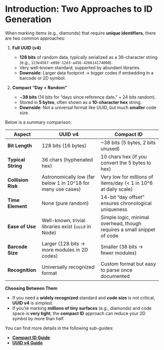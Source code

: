 # Introduction: Two Approaches to ID Generation

When marking items (e.g., diamonds) that require **unique identifiers**, there are two common approaches:

1. **Full UUID (v4)**  
   - **128 bits** of random data, typically serialized as a 36-character string (e.g., `123e4567-e89b-12d3-a456-426614174000`).  
   - Very well-known standard, supported by abundant libraries.  
   - **Downside**: Larger data footprint → bigger codes if embedding in a barcode or 2D symbol.  

2. **Compact “Day + Random”**  
   - ~**38 bits** (14 bits for “days since reference date,” + 24 bits random).  
   - Stored in **5 bytes**, often shown as a **10-character hex** string.  
   - **Downside**: Not a universal format like UUID, but much **smaller** code size.

Below is a summary comparison:

| **Aspect**         | **UUID v4**                                            | **Compact ID**                                                |
|--------------------|--------------------------------------------------------|----------------------------------------------------------------|
| **Bit Length**     | 128 bits (16 bytes)                                    | ~38 bits (5 bytes, 2 bits unused)                              |
| **Typical String** | 36 chars (hyphenated hex)                              | 10 chars hex (if you convert the 5 bytes to hex)               |
| **Collision Risk** | Astronomically low (far below 1 in 10^18 for many use cases) | Very low for millions of items/day (< 1 in 10^6 at daily scale) |
| **Time Element**   | None (pure random)                                     | 14-bit “day offset” ensures chronological uniqueness           |
| **Ease of Use**    | Well-known, trivial libraries exist (`uuid` in Node)   | Simple logic, minimal overhead, though requires a small snippet of code |
| **Barcode Size**   | Larger (128 bits → more modules in 2D codes)           | Smaller (38 bits → fewer modules)                               |
| **Recognition**    | Universally recognized format                          | Custom format but easy to parse once documented                |

**Choosing Between Them**  
- If you need a **widely recognized** standard and **code size** is not critical, **UUID v4** is simplest.  
- If you’re marking **millions of tiny surfaces** (e.g., diamonds) and code space is **very tight**, the **compact ID** approach can reduce your 2D symbol by more than half.

You can find more details in the following sub-guides:

- [**Compact ID Guide**](./id-generation-guide-compact.md)  
- [**UUID v4 Guide**](./id-generation-guide-uuid.md)  
